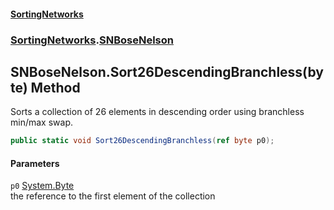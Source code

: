#### [SortingNetworks](index.md 'index')
### [SortingNetworks](SortingNetworks.md 'SortingNetworks').[SNBoseNelson](SortingNetworks_SNBoseNelson.md 'SortingNetworks.SNBoseNelson')
## SNBoseNelson.Sort26DescendingBranchless(byte) Method
Sorts a collection of 26 elements in descending order using branchless min/max swap.  
```csharp
public static void Sort26DescendingBranchless(ref byte p0);
```
#### Parameters
<a name='SortingNetworks_SNBoseNelson_Sort26DescendingBranchless(byte)_p0'></a>
`p0` [System.Byte](https://docs.microsoft.com/en-us/dotnet/api/System.Byte 'System.Byte')  
the reference to the first element of the collection
  
